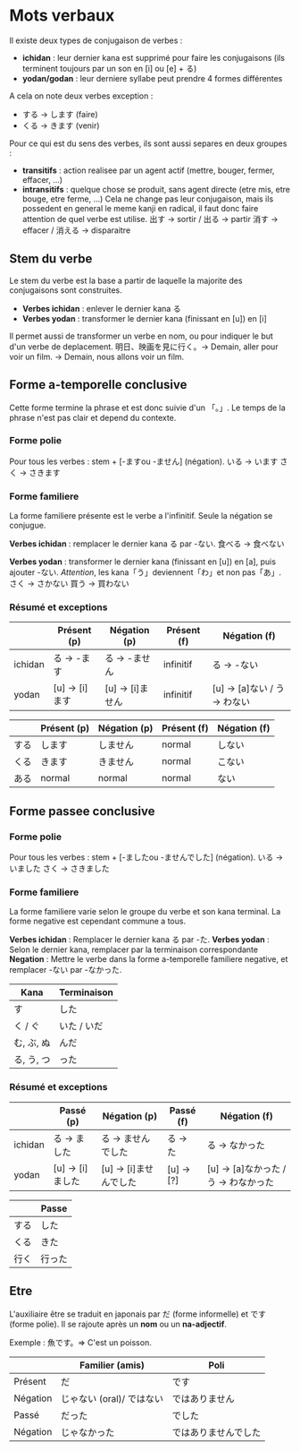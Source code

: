 <!-- TITLE: Mots Verbaux -->
<!-- SUBTITLE: Equivalents des verbes -->

# Mots verbaux
Il existe deux types de conjugaison de verbes :
- **ichidan** : leur dernier kana est supprimé pour faire les conjugaisons (ils terminent toujours par un son en [i] ou [e] + る)
- **yodan/godan** : leur derniere syllabe peut prendre 4 formes différentes

A cela on note deux verbes exception :
- する → します (faire)
- くる → きます (venir)

Pour ce qui est du sens des verbes, ils sont aussi separes en deux groupes :
- **transitifs** : action realisee par un agent actif (mettre, bouger, fermer, effacer, ...)
- **intransitifs** : quelque chose se produit, sans agent directe (etre mis, etre bouge, etre ferme, ...)
Cela ne change pas leur conjugaison, mais ils possedent en general le meme kanji en radical, il faut donc faire attention de quel verbe est utilise.
出す → sortir / 出る → partir
消す → effacer / 消える → disparaitre

## Stem du verbe
Le stem du verbe est la base a partir de laquelle la majorite des conjugaisons sont construites.
- **Verbes ichidan** : enlever le dernier kana る
- **Verbes yodan** : transformer le dernier kana (finissant en [u]) en [i]

Il permet aussi de transformer un verbe en nom, ou pour indiquer le but d'un verbe de deplacement.
明日、映画を見に行く。→ Demain, aller pour voir un film. → Demain, nous allons voir un film.

## Forme a-temporelle conclusive
Cette forme termine la phrase et est donc suivie d'un 「。」.
Le temps de la phrase n'est pas clair et depend du contexte.

### Forme polie
Pour tous les verbes : stem + [-ますou -ません] (négation).
いる → います
さく → さきます

### Forme familiere
La forme familiere présente est le verbe a l'infinitif. Seule la négation se conjugue.

**Verbes ichidan** : remplacer le dernier kana る par -ない.
食べる → 食べない

**Verbes yodan** : transformer le dernier kana (finissant en [u]) en [a], puis ajouter -ない.
*Attention*, les kana「う」deviennent「わ」et non pas「あ」.
さく → さかない
買う  → 買わない

### Résumé et exceptions

|         	| Présent (p)    	| Négation (p)     	| Présent (f) 	| Négation (f)                	|
|---------	|----------------	|------------------	|-------------	|-----------------------------	|
| ichidan 	| る → -ます    	| る → -ません    	| infinitif   	| る → -ない                 	|
| yodan   	| [u] → [i]ます 	| [u] → [i]ません 	| infinitif   	| [u] → [a]ない / う → わない 	|

|      | Présent (p) | Négation (p) | Présent (f) | Négation (f) |
|------|-------------|--------------|-------------|--------------|
| する | します      | しません     | normal      | しない       |
| くる | きます      | きません     | normal      | こない       |
| ある | normal      | normal       | normal      | ない         |


## Forme passee conclusive

### Forme polie
Pour tous les verbes : stem + [-ましたou -ませんでした] (négation).
いる → いました
さく → さきました

### Forme familiere
La forme familiere varie selon le groupe du verbe et son kana terminal. 
La forme negative est cependant commune a tous.

**Verbes ichidan** : Remplacer le dernier kana る par -た.
**Verbes yodan** : Selon le dernier kana, remplacer par la terminaison correspondante
**Negation** : Mettre le verbe dans la forme a-temporelle familiere negative, et remplacer -ない par -なかった.

| Kana       	| Terminaison 	|
|------------	|-------------	|
| す         	| した        	|
| く / ぐ    	| いた / いだ 	|
| む, ぶ, ぬ 	| んだ        	|
| る, う, つ 	| った        	|

### Résumé et exceptions
|         	| Passé (p)       	| Négation (p)          	| Passé (f) 	| Négation (f)                        	|
|---------	|-----------------	|-----------------------	|-----------	|-------------------------------------	|
| ichidan 	| る → ました     	| る → ませんでした     	| る → た   	| る → なかった                       	|
| yodan   	| [u] → [i]ました 	| [u] → [i]ませんでした 	| [u] → [?] 	| [u] → [a]なかった / う → わなかった 	|

|      	| Passe  	|
|------	|--------	|
| する 	| した   	|
| くる 	| きた   	|
| 行く 	| 行った 	|

## Etre
L'auxiliaire être se traduit en japonais par だ (forme informelle) et です (forme polie).
Il se rajoute après un **nom** ou un **na-adjectif**.

Exemple : 魚です。=> C'est un poisson.

|          | Familier (amis)          | Poli                  |
|----------|--------------------------|-----------------------|
| Présent  | だ                       | です                 |
| Négation | じゃない (oral)/ ではない  | ではありません         |
| Passé    | だった                    | でした               |
| Négation | じゃなかった               | ではありませんでした |

